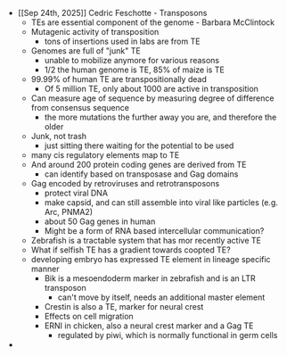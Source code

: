 - [[Sep 24th, 2025]] Cedric Feschotte - Transposons
	- TEs are essential component of the genome - Barbara McClintock
	- Mutagenic activity of transposition
		- tons of insertions used in labs are from TE
	- Genomes are full of "junk" TE
		- unable to mobilize anymore for various reasons
		- 1/2 the human genome is TE, 85% of maize is TE
	- 99.99% of human TE are transpositionally dead
		- Of 5 million TE, only about 1000 are active in transposition
	- Can measure age of sequence by measuring degree of difference from consensus sequence
		- the more mutations the further away you are, and therefore the older
	- Junk, not trash
		- just sitting there waiting for the potential to be used
	- many cis regulatory elements map to TE
	- And around 200 protein coding genes are derived from TE
		- can identify based on transposase and Gag domains
	- Gag encoded by retroviruses and retrotransposons
		- protect viral DNA
		- make capsid, and can still assemble into viral like particles (e.g. Arc, PNMA2)
		- about 50 Gag genes in human
		- Might be a form of RNA based intercellular communication?
	- Zebrafish is a tractable system that has mor recently active TE
	- What if selfish TE has a gradient towards coopted TE?
	- developing embryo has expressed TE element in lineage specific manner
		- Bik is a mesoendoderm marker in zebrafish and is an LTR transposon
			- can't move by itself, needs an additional master element
		- Crestin is also a TE, marker for neural crest
		- Effects on cell migration
		- ERNI in chicken, also a neural crest marker and a Gag TE
			- regulated by piwi, which is normally functional in germ cells
-